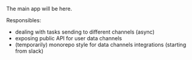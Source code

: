 The main app will be here.

Responsibles:
- dealing with tasks sending to different channels (async)
- exposing public API for user data channels
- (temporarily) monorepo style for data channels integrations (starting from slack)